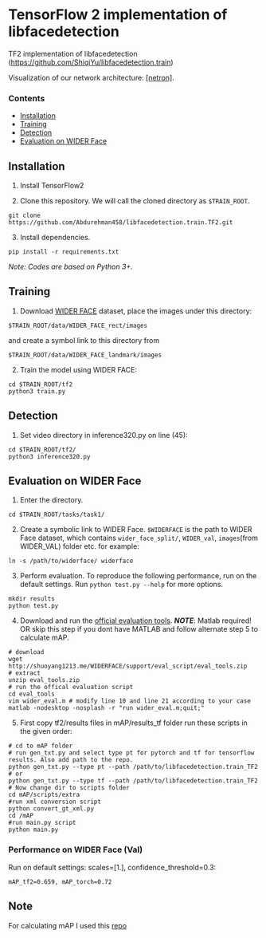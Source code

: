 # TensorFlow 2 implementation of libfacedetection

TF2 implementation of libfacedetection (https://github.com/ShiqiYu/libfacedetection.train)

Visualization of our network architecture: [[netron]](https://netron.app/?url=https://raw.githubusercontent.com/ShiqiYu/libfacedetection.train/master/tasks/task1/onnx/YuFaceDetectNet.onnx).


### Contents
- [Installation](#installation)
- [Training](#training)
- [Detection](#detection)
- [Evaluation on WIDER Face](#evaluation-on-wider-face)


## Installation
1. Install TensorFlow2

2. Clone this repository. We will call the cloned directory as `$TRAIN_ROOT`.
```Shell
git clone https://github.com/Abdurehman458/libfacedetection.train.TF2.git
```

3. Install dependencies.
```shell
pip install -r requirements.txt
```

_Note: Codes are based on Python 3+._

## Training
1. Download [WIDER FACE](http://mmlab.ie.cuhk.edu.hk/projects/WIDERFace/index.html) dataset, place the images under this directory:
  ```Shell
  $TRAIN_ROOT/data/WIDER_FACE_rect/images
  ```
  and create a symbol link to this directory from  
  ```Shell
  $TRAIN_ROOT/data/WIDER_FACE_landmark/images
  ```
2. Train the model using WIDER FACE:
  ```Shell
  cd $TRAIN_ROOT/tf2
  python3 train.py
  ```

## Detection
1. Set video directory in inference320.py on line (45):
```Shell
cd $TRAIN_ROOT/tf2/
python3 inference320.py 
```

## Evaluation on WIDER Face
1. Enter the directory.
```shell
cd $TRAIN_ROOT/tasks/task1/
```

2. Create a symbolic link to WIDER Face. `$WIDERFACE` is the path to WIDER Face dataset, which contains `wider_face_split/`, `WIDER_val`, `images`(from WIDER_VAL) folder  etc. for example:
```shell
ln -s /path/to/widerface/ widerface
```

3. Perform evaluation. To reproduce the following performance, run on the default settings. Run `python test.py --help` for more options.
```shell
mkdir results
python test.py
```

4. Download and run the [official evaluation tools](http://shuoyang1213.me/WIDERFACE/support/eval_script/eval_tools.zip). ***NOTE***: Matlab required! OR skip this step if you dont have MATLAB and follow alternate step 5 to calculate mAP. 
```shell
# download
wget http://shuoyang1213.me/WIDERFACE/support/eval_script/eval_tools.zip
# extract
unzip eval_tools.zip
# run the offical evaluation script
cd eval_tools
vim wider_eval.m # modify line 10 and line 21 according to your case
matlab -nodesktop -nosplash -r "run wider_eval.m;quit;"
```

5. First copy tf2/results files in mAP/results_tf folder run these scripts in the given order:
```shell
# cd to mAP folder
# run gen_txt.py and select type pt for pytorch and tf for tensorflow results. Also add path to the repo.
python gen_txt.py --type pt --path /path/to/libfacedetection.train_TF2
# or
python gen_txt.py --type tf --path /path/to/libfacedetection.train_TF2
# Now change dir to scripts folder
cd mAP/scripts/extra
#run xml conversion script
python convert_gt_xml.py
cd /mAP
#run main.py script
python main.py
```
### Performance on WIDER Face (Val)
Run on default settings: scales=[1.], confidence_threshold=0.3:
```
mAP_tf2=0.659, mAP_torch=0.72
```

## Note
For calculating mAP I used this [repo](https://github.com/Cartucho/mAP)
